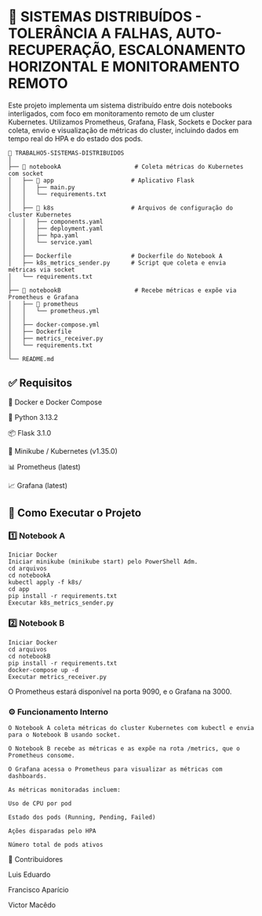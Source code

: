 # 🧐 SISTEMAS DISTRIBUÍDOS - TOLERÂNCIA A FALHAS, AUTO-RECUPERAÇÃO, ESCALONAMENTO HORIZONTAL E MONITORAMENTO REMOTO

Este projeto implementa um sistema distribuído entre dois notebooks interligados, com foco em monitoramento remoto de um cluster Kubernetes. Utilizamos Prometheus, Grafana, Flask, Sockets e Docker para coleta, envio e visualização de métricas do cluster, incluindo dados em tempo real do HPA e do estado dos pods.
```
📁 TRABALHO5-SISTEMAS-DISTRIBUIDOS
│
├── 📁 notebookA                     # Coleta métricas do Kubernetes com socket
│   ├── 📁 app                      # Aplicativo Flask
│   │   ├── main.py                
│   │   └── requirements.txt       
│   │
│   ├── 📁 k8s                      # Arquivos de configuração do cluster Kubernetes
│   │   ├── components.yaml
│   │   ├── deployment.yaml
│   │   ├── hpa.yaml
│   │   └── service.yaml
│   │
│   ├── Dockerfile                 # Dockerfile do Notebook A
│   ├── k8s_metrics_sender.py      # Script que coleta e envia métricas via socket
│   └── requirements.txt
│
├── 📁 notebookB                     # Recebe métricas e expõe via Prometheus e Grafana
│   ├── 📁 prometheus                
│   │   └── prometheus.yml
│   │
│   ├── docker-compose.yml
│   ├── Dockerfile
│   ├── metrics_receiver.py
│   └── requirements.txt
│
└── README.md
```
## ✅ Requisitos

🚙 Docker e Docker Compose

🥝 Python 3.13.2

📦 Flask 3.1.0

📱 Minikube / Kubernetes (v1.35.0)

📊 Prometheus (latest)

📈 Grafana (latest)

## 🚀 Como Executar o Projeto

### 1️⃣ Notebook A 
```
Iniciar Docker
Iniciar minikube (minikube start) pelo PowerShell Adm.
cd arquivos
cd notebookA
kubectl apply -f k8s/
cd app
pip install -r requirements.txt
Executar k8s_metrics_sender.py
```

### 2️⃣ Notebook B 

```
Iniciar Docker
cd arquivos
cd notebookB
pip install -r requirements.txt
docker-compose up -d
Executar metrics_receiver.py

```

O Prometheus estará disponível na porta 9090, e o Grafana na 3000.

### ⚙️ Funcionamento Interno

```
O Notebook A coleta métricas do cluster Kubernetes com kubectl e envia para o Notebook B usando socket.

O Notebook B recebe as métricas e as expõe na rota /metrics, que o Prometheus consome.

O Grafana acessa o Prometheus para visualizar as métricas com dashboards.

As métricas monitoradas incluem:

Uso de CPU por pod

Estado dos pods (Running, Pending, Failed)

Ações disparadas pelo HPA

Número total de pods ativos
```



📆 Contribuidores

Luis Eduardo

Francisco Aparício

Victor Macêdo
